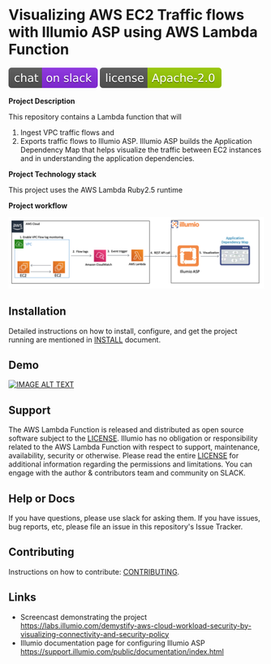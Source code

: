 # Visualizing AWS EC2 Traffic flows with Illumio ASP using AWS Lambda Function

[![Slack](images/slack.svg)](http://slack.illumiolabs.com)
[![License](images/license.svg)](LICENSE)

**Project Description**

This repository contains a Lambda function that will  
1. Ingest VPC traffic flows and 
1. Exports traffic flows to Illumio ASP. 
Illumio ASP builds the Application Dependency Map that helps visualize the traffic between EC2 instances 
and in understanding the application dependencies.

**Project Technology stack** 

This project uses the AWS Lambda Ruby2.5 runtime

**Project workflow** 

![](images/vpc-flow-logs-workflow.jpg)

## Installation

Detailed instructions on how to install, configure, and get the project running are mentioned 
in [INSTALL](INSTALL.md) document.

## Demo

[![IMAGE ALT TEXT](https://embedwistia-a.akamaihd.net/deliveries/9374fd7dd4abdf9ab05adb84327e7553.jpg)](https://illum.wistia.com/medias/69iw36efz4 "Visualizing AWS Cloud Workload")

## Support

The AWS Lambda Function is released and distributed as open source software subject to the [LICENSE](LICENSE). 
Illumio has no obligation or responsibility related to the AWS Lambda Function with respect to support, maintenance, availability, security or otherwise. 
Please read the entire [LICENSE](LICENSE) for additional information regarding the permissions and limitations. 
You can engage with the author & contributors team and community on SLACK.

## Help or Docs 

If you have questions, please use slack for asking them.
If you have issues, bug reports, etc, please file an issue in this repository's Issue Tracker.

## Contributing

Instructions on how to contribute:  [CONTRIBUTING](CONTRIBUTING.md).

## Links

 * Screencast demonstrating the project https://labs.illumio.com/demystify-aws-cloud-workload-security-by-visualizing-connectivity-and-security-policy
 * Illumio documentation page for configuring Illumio ASP https://support.illumio.com/public/documentation/index.html
